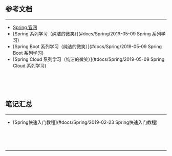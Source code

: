 ## 参考文档

---

* [Spring 官网](https://spring.io/)
* [Spring 系列学习（纯洁的微笑）](#docs/Spring/2019-05-09 Spring 系列学习)
* [Spring Boot 系列学习（纯洁的微笑）](#docs/Spring/2019-05-09 Spring Boot 系列学习)
* [Spring Cloud 系列学习（纯洁的微笑）](#docs/Spring/2019-05-09 Spring Cloud 系列学习)



<br/><br/><br/>



## 笔记汇总

---

* [Spring快速入门教程](#docs/Spring/2019-02-23 Spring快速入门教程)



<br/><br/><br/>

---

